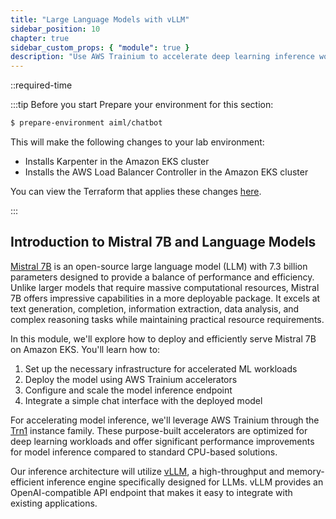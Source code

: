 ```yaml
---
title: "Large Language Models with vLLM"
sidebar_position: 10
chapter: true
sidebar_custom_props: { "module": true }
description: "Use AWS Trainium to accelerate deep learning inference workloads on Amazon Elastic Kubernetes Service."
---
```


::required-time

:::tip Before you start
Prepare your environment for this section:

```bash timeout=300 wait=30
$ prepare-environment aiml/chatbot
```

This will make the following changes to your lab environment:

- Installs Karpenter in the Amazon EKS cluster
- Installs the AWS Load Balancer Controller in the Amazon EKS cluster

You can view the Terraform that applies these changes [here](https://github.com/VAR::MANIFESTS_OWNER/VAR::MANIFESTS_REPOSITORY/tree/VAR::MANIFESTS_REF/manifests/modules/aiml/chatbot/.workshop/terraform).

:::

## Introduction to Mistral 7B and Language Models

[Mistral 7B](https://mistral.ai/en/news/announcing-mistral-7b) is an open-source large language model (LLM) with 7.3 billion parameters designed to provide a balance of performance and efficiency. Unlike larger models that require massive computational resources, Mistral 7B offers impressive capabilities in a more deployable package. It excels at text generation, completion, information extraction, data analysis, and complex reasoning tasks while maintaining practical resource requirements.

In this module, we'll explore how to deploy and efficiently serve Mistral 7B on Amazon EKS. You'll learn how to:

1. Set up the necessary infrastructure for accelerated ML workloads
2. Deploy the model using AWS Trainium accelerators
3. Configure and scale the model inference endpoint
4. Integrate a simple chat interface with the deployed model

For accelerating model inference, we'll leverage AWS Trainium through the [Trn1](https://aws.amazon.com/ai/machine-learning/trainium/) instance family. These purpose-built accelerators are optimized for deep learning workloads and offer significant performance improvements for model inference compared to standard CPU-based solutions.

Our inference architecture will utilize [vLLM](https://github.com/vllm-project/vllm), a high-throughput and memory-efficient inference engine specifically designed for LLMs. vLLM provides an OpenAI-compatible API endpoint that makes it easy to integrate with existing applications.

